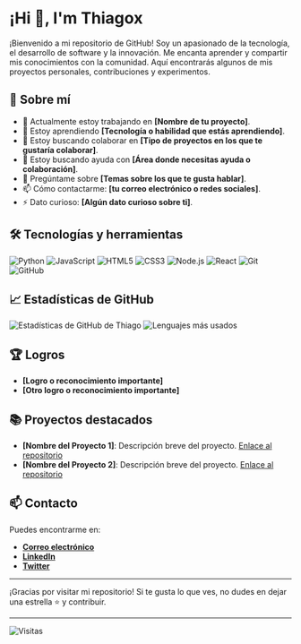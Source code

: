 # ¡Hi 👋, I'm Thiagox

¡Bienvenido a mi repositorio de GitHub! Soy un apasionado de la tecnología, el desarrollo de software y la innovación. Me encanta aprender y compartir mis conocimientos con la comunidad. Aquí encontrarás algunos de mis proyectos personales, contribuciones y experimentos.

## 🚀 Sobre mí

- 🔭 Actualmente estoy trabajando en **[Nombre de tu proyecto]**.
- 🌱 Estoy aprendiendo **[Tecnología o habilidad que estás aprendiendo]**.
- 👯 Estoy buscando colaborar en **[Tipo de proyectos en los que te gustaría colaborar]**.
- 🤔 Estoy buscando ayuda con **[Área donde necesitas ayuda o colaboración]**.
- 💬 Pregúntame sobre **[Temas sobre los que te gusta hablar]**.
- 📫 Cómo contactarme: **[tu correo electrónico o redes sociales]**.
- ⚡ Dato curioso: **[Algún dato curioso sobre ti]**.

## 🛠️ Tecnologías y herramientas

![Python](https://img.shields.io/badge/Python-3776AB?style=for-the-badge&logo=python&logoColor=white)
![JavaScript](https://img.shields.io/badge/JavaScript-323330?style=for-the-badge&logo=javascript&logoColor=F7DF1E)
![HTML5](https://img.shields.io/badge/HTML5-E34F26?style=for-the-badge&logo=html5&logoColor=white)
![CSS3](https://img.shields.io/badge/CSS3-1572B6?style=for-the-badge&logo=css3&logoColor=white)
![Node.js](https://img.shields.io/badge/Node.js-43853D?style=for-the-badge&logo=node-dot-js&logoColor=white)
![React](https://img.shields.io/badge/React-20232A?style=for-the-badge&logo=react&logoColor=61DAFB)
![Git](https://img.shields.io/badge/Git-F05032?style=for-the-badge&logo=git&logoColor=white)
![GitHub](https://img.shields.io/badge/GitHub-181717?style=for-the-badge&logo=github&logoColor=white)

## 📈 Estadísticas de GitHub

![Estadísticas de GitHub de Thiago](https://github-readme-stats.vercel.app/api?username=tu-usuario-de-github&show_icons=true&theme=radical)
![Lenguajes más usados](https://github-readme-stats.vercel.app/api/top-langs/?username=tu-usuario-de-github&layout=compact&theme=radical)

## 🏆 Logros

- **[Logro o reconocimiento importante]**
- **[Otro logro o reconocimiento importante]**

## 📚 Proyectos destacados

- **[Nombre del Proyecto 1]**: Descripción breve del proyecto. [Enlace al repositorio](URL-del-repositorio)
- **[Nombre del Proyecto 2]**: Descripción breve del proyecto. [Enlace al repositorio](URL-del-repositorio)

## 📫 Contacto

Puedes encontrarme en:

- **[Correo electrónico](mailto:tu-correo-electronico@example.com)**
- **[LinkedIn](URL-de-tu-perfil-de-LinkedIn)**
- **[Twitter](URL-de-tu-perfil-de-Twitter)**

---

¡Gracias por visitar mi repositorio! Si te gusta lo que ves, no dudes en dejar una estrella ⭐ y contribuir.

---

![Visitas](https://visitor-badge.glitch.me/badge?page_id=tu-usuario-de-github.tu-repositorio)
